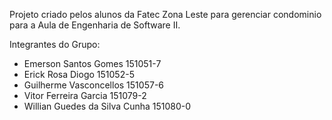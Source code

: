 Projeto criado pelos alunos da Fatec Zona Leste para gerenciar condominio para a Aula de Engenharia de Software II.

Integrantes do Grupo:

* Emerson Santos Gomes 151051-7
* Erick Rosa Diogo 151052-5
* Guilherme Vasconcellos 151057-6
* Vitor Ferreira Garcia 151079-2
* Willian Guedes da Silva Cunha 151080-0